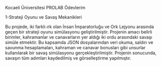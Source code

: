 Kocaeli Üniversitesi PROLAB Ödevlerim




1-Strateji Oyunu ve Savaş Mekanikleri

Bu projede, iki farklı ırk olan İnsan İmparatorluğu ve Ork Lejyonu
arasında geçen bir strateji oyunu simülasyonu geliştirilmiştir.
Projenin amacı belirli birimler, kahramanlar ve canavarların yer 
aldığı iki ordu arasındaki savaşı simüle etmektir. Bu kapsamda 
JSON dosyalarından veri okuma, saldırı ve savunma 
hesaplamaları, kahraman ve canavar bonusları gibi unsurlar 
kullanılarak bir savaş simülasyonu gerçekleştirilmiştir. Projenin 
sonucunda, savaşın tüm adımları kaydedilmiş ve görselleştirme 
yapılmıştır.
